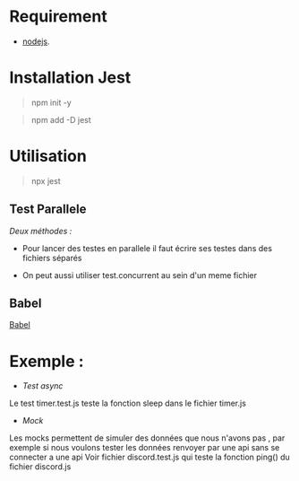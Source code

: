 # Requirement 

- [nodejs](https://nodejs.org/en/download/).

# Installation Jest

> npm init -y 

> npm add -D jest

# Utilisation 

> npx jest

## Test Parallele

*Deux méthodes :*

- Pour lancer des testes en parallele il faut écrire ses testes dans des fichiers séparés

- On peut aussi utiliser test.concurrent au sein d'un meme fichier



## Babel

[Babel](https://jestjs.io/docs/en/getting-started#using-babel)

# Exemple :

- *Test async*  

Le test timer.test.js teste la fonction sleep dans le fichier timer.js 

- *Mock*

Les mocks permettent de simuler des données que nous n'avons pas , par exemple si nous voulons tester les données renvoyer par une api sans se connecter a une api
Voir fichier discord.test.js qui teste la fonction ping() du fichier discord.js



